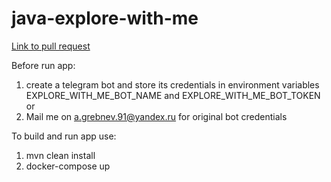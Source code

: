 # java-explore-with-me

[Link to pull request](https://github.com/a-grebnev-91-tech/java-explore-with-me/pull/1)

Before run app:
1. create a telegram bot and store its credentials in environment variables EXPLORE_WITH_ME_BOT_NAME 
and EXPLORE_WITH_ME_BOT_TOKEN  
or
2. Mail me on a.grebnev.91@yandex.ru for original bot credentials 

To build and run app use:
1. mvn clean install 
2. docker-compose up